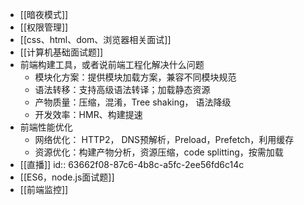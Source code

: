 - [[暗夜模式]]
- [[权限管理]]
- [[css、html、dom、浏览器相关面试]]
- [[计算机基础面试题]]
- 前端构建工具，或者说前端工程化解决什么问题
	- 模块化方案：提供模块加载方案，兼容不同模块规范
	- 语法转移：支持高级语法转译；加载静态资源
	- 产物质量：压缩，混淆，Tree shaking， 语法降级
	- 开发效率：HMR、构建提速
- 前端性能优化
	- 网络优化： HTTP2， DNS预解析，Preload，Prefetch，利用缓存
	- 资源优化：构建产物分析，资源压缩，code splitting，按需加载
- [[直播]]
  id:: 63662f08-87c6-4b8c-a5fc-2ee56fd6c14c
- [[ES6，node.js面试题]]
- [[前端监控]]